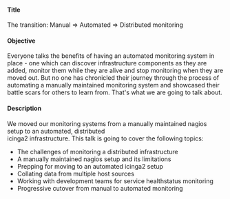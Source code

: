 #### Title
The transition: Manual => Automated => Distributed monitoring

#### Objective
Everyone talks the benefits of having an automated monitoring system in place - one which can discover
infrastructure components as they are added, monitor them while they are alive and stop monitoring when
they are moved out. But no one has chronicled their journey through the process of automating a manually
maintained monitoring system and showcased their battle scars for others to learn from. That's what
we are going to talk about.

#### Description
We moved our monitoring systems from a manually maintained nagios setup to an automated, distributed  
icinga2 infrastructure. This talk is going to cover the following topics:

- The challenges of monitoring a distributed infrastructure
- A manually maintained nagios setup and its limitations
- Prepping for moving to an automated icinga2 setup
- Collating data from multiple host sources
- Working with development teams for service healthstatus monitoring
- Progressive cutover from manual to automated monitoring
